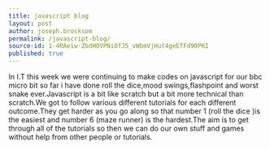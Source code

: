 ```yaml
---
title: javascript blog
layout: post
author: joseph.brocksom
permalink: /javascript-blog/
source-id: 1-4RAeiw-ZbdH0VPNiOfJ5_vWbmVjHut4geEfFd90PKI
published: true
---
```

In I.T this week we were continuing to make codes on javascript for our bbc micro bit so far i have done roll the dice,mood swings,flashpoint and worst snake ever.Javascript is a bit like scratch but a bit more technical than scratch.We got to follow various different tutorials for each different outcome.They get harder as you go along so that number 1 (roll the dice )is the easiest and number 6 (maze runner) is the hardest.The aim is to get through all of the tutorials so then we can do our own stuff and games without help from other people or tutorials. 

